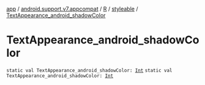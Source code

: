 [app](../../../index.md) / [android.support.v7.appcompat](../../index.md) / [R](../index.md) / [styleable](index.md) / [TextAppearance_android_shadowColor](.)

# TextAppearance_android_shadowColor

`static val TextAppearance_android_shadowColor: `[`Int`](https://kotlinlang.org/api/latest/jvm/stdlib/kotlin/-int/index.html)
`static val TextAppearance_android_shadowColor: `[`Int`](https://kotlinlang.org/api/latest/jvm/stdlib/kotlin/-int/index.html)